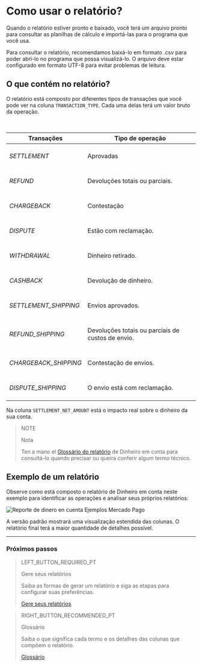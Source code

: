 
# Como usar o relatório?

Quando o relatório estiver pronto e baixado, você terá um arquivo pronto para consultar as planilhas de cálculo e importá-las para o programa que você usa.

Para consultar o relatório, recomendamos baixá-lo em formato .csv para poder abri-lo no programa que possa visualizá-lo. O arquivo deve estar configurado em formato UTF-8 para evitar problemas de leitura. 

## O que contém no relatório?

O relatório está composto por diferentes tipos de transações que você pode ver na coluna `TRANSACTION_TYPE`. Cada uma delas terá um valor bruto da operação.

<br/>

| Transações | Tipo de operação |
| --- | --- |
| *SETTLEMENT* |<br/> Aprovadas<br/><br/>|
| *REFUND* |<br/> Devoluções totais ou parciais.<br/><br/> |
| *CHARGEBACK* | <br/>Contestação<br/><br/> |
| *DISPUTE* |<br/> Estão com reclamação.<br/><br/>|
| *WITHDRAWAL* | <br/>Dinheiro retirado.<br/><br/>|
| *CASHBACK* | <br/> Devolução de dinheiro.<br/><br/> |
| *SETTLEMENT_SHIPPING* | <br/> Envios aprovados.<br/><br/> |
| *REFUND_SHIPPING* | <br/> Devoluções totais ou parciais de custos de envio.<br/><br/> |
| *CHARGEBACK_SHIPPING* | <br/> Contestação de envios.<br/><br/> |
| *DISPUTE_SHIPPING* | <br/> O envio está com reclamação.<br/><br/> |


Na coluna `SETTLEMENT_NET_AMOUNT` está o impacto real sobre o dinheiro da sua conta.

> NOTE
>
> Nota
>
> Ten a mano el [Glossário do relatório](https://www.mercadopago[FAKER][URL][DOMAIN]/developers/pt/guides/manage-account/reports/account-money/glossary/) de Dinheiro em conta para consultá-lo quando precisar ou queira conferir algum termo técnico.

## Exemplo de um relatório

Observe como está composto o relatório de Dinheiro em conta neste exemplo para identificar as operações e analisar seus próprios relatórios:

![Reporte de dinero en cuenta Ejemplos Mercado Pago](/images/manage-account/reports/example-settlement-pt.png)

A versão padrão mostrará uma visualização estendida das colunas. O relatório final terá a maior quantidade de detalhes possível.

<hr/>

### Próximos passos

> LEFT_BUTTON_REQUIRED_PT
>
> Gere seus relatórios
>
> Saiba as formas de gerar um relatório e siga as etapas para configurar suas preferências.
>
> [Gere seus relatórios](https://www.mercadopago[FAKER][URL][DOMAIN]/developers/pt/guides/manage-account/reports/account-money/generate/)

> RIGHT_BUTTON_RECOMMENDED_PT
>
> Glossário
>
> Saiba o que significa cada termo e os detalhes das colunas que compõem o relatório.
>
> [Glossário](https://www.mercadopago[FAKER][URL][DOMAIN]/developers/pt/guides/manage-account/reports/account-money/glossary/)
